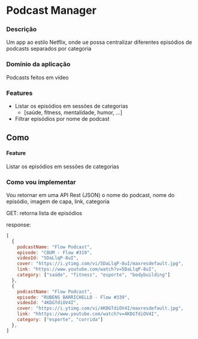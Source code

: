 # Podcast Manager

### Descrição

Um app ao estilo Netflix, onde ue possa centralizar diferentes episódios de podcasts separados por categoria

### Domínio da aplicação

Podcasts feitos em vídeo

### Features

- Listar os episódios em sessões de categorias
  - [saúde, fitness, mentalidade, humor, ...]
- Filtrar episódios por nome de podcast

## Como

#### Feature
  
Listar os episódios em sessões de categorias

### Como vou implementar
  
Vou retornar em uma API Rest (JSON) o nome do podcast, nome do episódio, imagem de capa, link, categoria

GET: retorna lista de episódios

response:
```js
[
  {
    podcastName: "Flow Podcast",
    episode: "CBUM - Flow #319",
    videoId: "5DaLlqP-8uI",
    cover: "https://i.ytimg.com/vi/5DaLlqP-8uI/maxresdefault.jpg",
    link: "https://www.youtube.com/watch?v=5DaLlqP-8uI",
    category: ["saúde", "fitness", "esporte", "bodybuilding"]
  },
  {
    podcastName: "Flow Podcast",
    episode: "RUBENS BARRICHELLO - Flow #339",
    videoId: "4KDGTdiOV4I",
    cover: "https://i.ytimg.com/vi/4KDGTdiOV4I/maxresdefault.jpg",
    link: "hhttps://www.youtube.com/watch?v=4KDGTdiOV4I",
    category: ["esporte", "corrida"]
  },
]
```